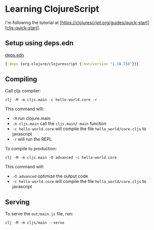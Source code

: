 # Learning ClojureScript

I'm following the tutorial at [https://clojurescript.org/guides/quick-start][cljs-quick-start].

## Setup using deps.edn

[deps.edn](./deps.edn)
```clojure
{:deps {org.clojure/clojurescript {:mvn/version "1.10.758"}}}
```

## Compiling

Call cljs compiler:

```shell
clj -M -m cljs.main -c hello-world.core -r
```

This command will:

* `-M` run clojure.main
* `-m cljs.main` call the `cljs.main/-main` function
* `-c hello-world.core` will compile the file `hello_world/core.cljs` to javascript
* `-r` will run the REPL

To compile to production:

```shell
clj -M -m cljs.main -O advanced -c hello-world.core
```
This command will:

* `-O advanced` optimize the output code
* `-c hello-world.core` will compile the file `hello_world/core.cljs` to javascript

[cljs-quick-start]: https://clojurescript.org/guides/quick-start

## Serving

To serve the `out/main.js` file, run:

```shell
clj -M -m cljs/main --serve
```
